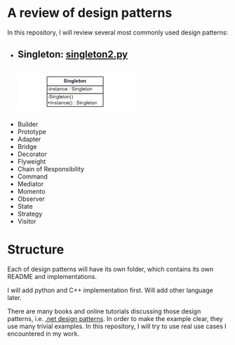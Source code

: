 # A review of design patterns

In this repository, I will review several most commonly used design patterns:
- Singleton: [singleton2.py](singleton/singleton2.py)
  ----
  ![Singleton](singleton/singleton.gif?raw=true "Singleton Pattern")
  ----
- Builder
- Prototype
- Adapter
- Bridge
- Decorator
- Flyweight
- Chain of Responsibility
- Command
- Mediator
- Momento
- Observer
- State
- Strategy
- Visitor

# Structure

Each of design patterns will have its own folder, which contains its own README and implementations.

I will add python and C++ implementation first. Will add other language later.

There are many books and online tutorials discussing those design patterns, i.e. [.net design patterns](https://www.dofactory.com/net/design-patterns). In order to make the example clear, they use many trivial examples. In this repository, I will try to use real use cases I encountered in my work. 
